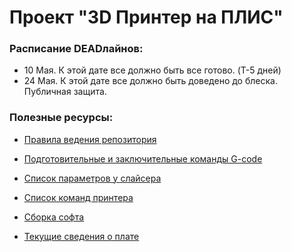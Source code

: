 # Проект "3D Принтер на ПЛИС"

### Расписание DEADлайнов:

- 10 Мая. К этой дате все должно быть все готово. (T-5 дней)
- 24 Мая. К этой дате все должно быть доведено до блеска. Публичная защита.

### Полезные ресурсы:

- [Правила ведения репозитория](https://github.com/Sencudra/3d_printer/wiki/%D0%9F%D1%80%D0%B0%D0%B2%D0%B8%D0%BB%D0%B0-%D0%B2%D0%B5%D0%B4%D0%B5%D0%BD%D0%B8%D1%8F-%D1%80%D0%B5%D0%BF%D0%BE%D0%B7%D0%B8%D1%82%D0%BE%D1%80%D0%B8%D1%8F)

- [Подготовительные и заключительные команды G-code](https://github.com/Sencudra/3d_printer/wiki/%D0%9F%D0%BE%D0%B4%D0%B3%D0%BE%D1%82%D0%BE%D0%B2%D0%B8%D1%82%D0%B5%D0%BB%D1%8C%D0%BD%D1%8B%D0%B5-%D0%B8-%D0%B7%D0%B0%D0%BA%D0%BB%D1%8E%D1%87%D0%B8%D1%82%D0%B5%D0%BB%D1%8C%D0%BD%D1%8B%D0%B5-%D0%BA%D0%BE%D0%BC%D0%B0%D0%BD%D0%B4%D1%8B-%D0%B2-G-Code)

- [Список параметров у слайсера](https://github.com/Sencudra/3d_printer/wiki/%D0%A1%D0%BF%D0%B8%D1%81%D0%BE%D0%BA-%D0%BF%D0%B0%D1%80%D0%B0%D0%BC%D0%B5%D1%82%D1%80%D0%BE%D0%B2-%D1%83-%D1%81%D0%BB%D0%B0%D0%B9%D1%81%D0%B5%D1%80%D0%B0) 

- [Список команд принтера](https://github.com/Sencudra/3d_printer/wiki/%D0%A1%D0%BF%D0%B8%D1%81%D0%BE%D0%BA-%D0%BA%D0%BE%D0%BC%D0%B0%D0%BD%D0%B4-%D0%BF%D1%80%D0%B8%D0%BD%D1%82%D0%B5%D1%80%D0%B0)

- [Сборка софта](https://github.com/Sencudra/3d_printer/wiki/%5BWIP%5D-%D0%A7%D1%82%D0%BE-%D0%B8%D0%B7%D0%B2%D0%B5%D1%81%D1%82%D0%BD%D0%BE-%D0%BE-%D1%81%D0%B1%D0%BE%D1%80%D0%BA%D0%B5-%D0%BF%D1%80%D0%BE%D0%B3%D1%80%D0%B0%D0%BC%D0%BC%D1%8B.)

- [Текущие сведения о плате](https://github.com/Sencudra/3d_printer/wiki/%D0%A2%D0%B5%D0%BA%D1%83%D1%89%D0%B8%D0%B5-%D1%81%D0%B2%D0%B5%D0%B4%D0%B5%D0%BD%D0%B8%D1%8F-%D0%BE-%D0%BF%D0%BB%D0%B0%D1%82%D0%B5-%D0%B8-%D0%9E%D0%A1)
